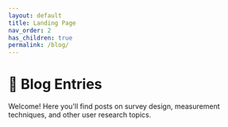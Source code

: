 ```yaml
---
layout: default
title: Landing Page
nav_order: 2
has_children: true
permalink: /blog/
---
```


# 📝 Blog Entries

Welcome! Here you'll find posts on survey design, measurement techniques, and other user research topics.
